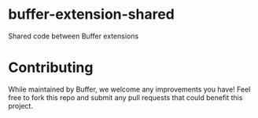 buffer-extension-shared
=======================

Shared code between Buffer extensions

# Contributing

While maintained by Buffer, we welcome any improvements you have! Feel free to
fork this repo and submit any pull requests that could benefit this project.
